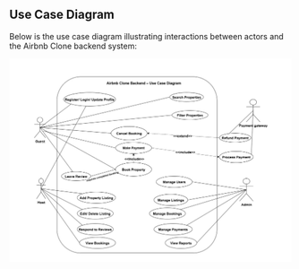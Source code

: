 ## Use Case Diagram

Below is the use case diagram illustrating interactions between actors and the Airbnb Clone backend system:

![Use Case Diagram](use-case-diagram/use-case-diagram.drawio.png)
